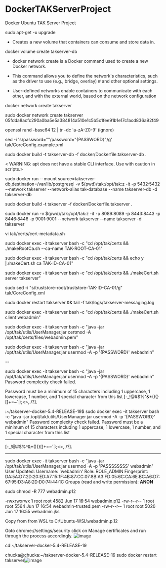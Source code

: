 # DockerTAKServerProject

Docker Ubuntu TAK Server Project

sudo apt-get -u upgrade

- Creates a new volume that containers can consume and store data in.

docker volume create takserver-db

 - docker network create is a Docker command used to create a new Docker network.

 - This command allows you to define the network's characteristics, such as the driver to use (e.g., bridge, overlay) # and other optional settings. 

- User-defined networks enable containers to communicate with each other, and with the external world, based on the network configuration

docker network create takserver

sudo docker network create takserver
05fdda8acfc290a0ba5e5a384814a510e1c5b5c1fee91b1e17c1acd836a92f49

openssl rand -base64 12 | tr -dc 'a-zA-Z0-9' (ignore)

sed -i 's/password=""/password="{PASSWORD}"/g' tak/CoreConfig.example.xml

sudo docker build -t takserver-db -f docker/Dockerfile.takserver-db .

< WARNING: apt does not have a stable CLI interface. Use with caution in scripts.>

sudo docker run --mount source=takserver-db,destination=/var/lib/postgresql -v $(pwd)/tak:/opt/tak:z -it -p 5432:5432 --network takserver --network-alias tak-database --name takserver-db -d takserver-db

sudo docker build -t takserver -f docker/Dockerfile.takserver .

sudo docker run -v $(pwd)/tak:/opt/tak:z -it -p 8089:8089 -p 8443:8443 -p 8446:8446 -p 9001:9001 --network takserver --name takserver -d takserver

vi tak/certs/cert-metadata.sh

sudo docker exec -it takserver bash -c "cd /opt/tak/certs && ./makeRootCa.sh --ca-name TAK-ROOT-CA-01"

sudo docker exec -it takserver bash -c "cd /opt/tak/certs && echo y |./makeCert.sh ca TAK-ID-CA-01"

sudo docker exec -it takserver bash -c "cd /opt/tak/certs && ./makeCert.sh server takserver"

sudo sed -i "s/truststore-root/truststore-TAK-ID-CA-01/g" tak/CoreConfig.xml

sudo docker restart takserver && tail -f tak/logs/takserver-messaging.log

sudo docker exec -it takserver bash -c "cd /opt/tak/certs && ./makeCert.sh client webadmin"

sudo docker exec -it takserver bash -c "java -jar /opt/tak/utils/UserManager.jar certmod -A /opt/tak/certs/files/webadmin.pem"

sudo docker exec -it takserver bash -c "java -jar /opt/tak/utils/UserManager.jar usermod -A -p '{PASSWORD}' webadmin"

--

sudo docker exec -it takserver bash -c "java -jar /opt/tak/utils/UserManager.jar usermod -A -p '{PASSWORD}' webadmin"
Password complexity check failed. 


Password must be a minimum of 15 characters including 1 uppercase, 1 lowercase, 1 number, and 1 special character from this list [-_!@#$%^&*(){}[]+=~`|:;<>,./?].

:~/takserver-docker-5.4-RELEASE-19$ sudo docker exec -it takserver bash -c "java -jar /opt/tak/utils/UserManager.jar usermod -A -p '{PASSWORD}' webadmin"
Password complexity check failed. Password must be a minimum of 15 characters including 1 uppercase, 1 lowercase, 1 number, and 1 special character from this list 

------------

[-_!@#$%^&*(){}[]+=~`|:;<>,./?].

----------

sudo docker exec -it takserver bash -c "java -jar /opt/tak/utils/UserManager.jar usermod -A -p 'PASSSSSSSS' webadmin"
User Updated:
        Username:      'webadmin'
        Role:          ROLE_ADMIN
        Fingerprint:   DA:5A:D7:2D:20:ED:A7:15:1F:4B:87:CC:07:8B:A3:FD:05:6C:CA:6E:BC:A6:D7:67:95:D3:A8:2D:D0:74:44:1C
        Groups (read and write permission):
                __ANON__

sudo chmod -R 777 webadmin.p12

-rwxrwxrwx 1 root root 4582 Jun 17 16:54 webadmin.p12
-rw-r--r-- 1 root root 5564 Jun 17 16:54 webadmin-trusted.pem
-rw-r--r-- 1 root root 5020 Jun 17 16:55 webadmin.jks


Copy from from WSL to C:\Ubuntu-WSL\webadmin.p.12

Goto chrome://settings/security click on Manage certificates and run through the process accordingly.
![image](https://github.com/user-attachments/assets/fadb0cd6-9ce5-4ddb-9992-81475868a829)

cd ~/takserver-docker-5.4-RELEASE-19

chucka@chucka:~/takserver-docker-5.4-RELEASE-19 sudo docker restart takserver![image](https://github.com/user-attachments/assets/db3d86dd-2827-456e-b213-512ce110713e)


